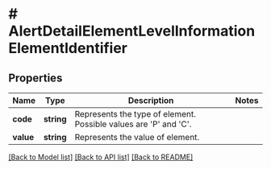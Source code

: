 # # AlertDetailElementLevelInformationElementIdentifier

## Properties

Name | Type | Description | Notes
------------ | ------------- | ------------- | -------------
**code** | **string** | Represents the type of element. Possible values are &#39;P&#39; and &#39;C&#39;. |
**value** | **string** | Represents the value of element. |

[[Back to Model list]](../../README.md#models) [[Back to API list]](../../README.md#endpoints) [[Back to README]](../../README.md)
